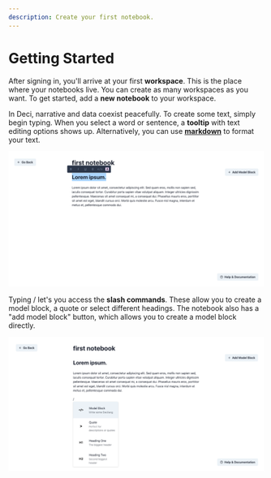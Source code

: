 ```yaml
---
description: Create your first notebook.
---
```


# Getting Started

After signing in, you'll arrive at your first **workspace**. This is the place where your notebooks live. You can create as many workspaces as you want. To get started, add a **new notebook** to your workspace.

In Deci, narrative and data coexist peacefully. To create some text, simply begin typing. When you select a word or sentence, a **tooltip** with text editing options shows up. Alternatively, you can use [**markdown**](https://www.markdownguide.org/cheat-sheet/) to format your text.

![Tooltip in the notebook.](../.gitbook/assets/image%20%281%29.png)

Typing / let's you access the **slash commands**. These allow you to create a model block, a quote or select different headings. The notebook also has a "add model block" button, which allows you to create a model block directly.

![Slash commands in the notebook.](../.gitbook/assets/image%20%282%29.png)

